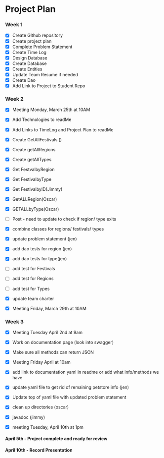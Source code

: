 # Project Plan

### Week 1

- [X] Create Github repository
- [X] Create project plan
- [X] Complete Problem Statement
- [X] Create Time Log
- [X] Design Database
- [X] Create Database
- [X] Create Entities
- [X] Update Team Resume if needed
- [X] Create Dao
- [X] Add Link to Project to Student Repo

### Week 2

- [X] Meeting Monday, March 25th at 10AM
- [X] Add Technologies to readMe 
- [X] Add Links to TimeLog and Project Plan to readMe 
- [X] Create GetAllFestivals ()
- [X] Create getAllRegions
- [X] Create getAllTypes
- [X] Get FestvalbyRegion
- [X] Get FestivalbyType
- [X] Get FestivalbyID(Jimmy)
- [X] GetALLRegion(Oscar)
- [X] GETALLbyType(Oscar)
- [ ] Post - need to update to check if region/ type exits
- [X] combine classes for regions/ festivals/ types
- [X] update problem statement (jen)
- [X] add dao tests for region (jen)
- [X] add dao tests for type(jen)
- [ ] add test for Festivals
- [ ] add test for Regions
- [ ] add test for Types
- [X] update team charter
- [X] Meeting Friday, March 29th at 10AM


### Week 3
- [X] Meeting Tuesday April 2nd at 9am
- [X] Work on documentation page (look into swagger)
- [X] Make sure all methods can return JSON 
- [X] Meeting Friday April at 10am
- [X] add link to documentation yaml in readme or add what info/methods we have
- [X] update yaml file to get rid of remaining petstore info (jen)
- [X] Update top of yaml file with updated problem statement
- [X] clean up directories (oscar)
- [X] javadoc (jimmy)
- [X] meeting Tuesday, April 10th at 1pm 


#### April 5th - Project complete and ready for review 
#### April 10th - Record Presentation